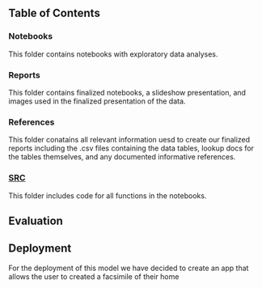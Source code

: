 ## Table of Contents

### Notebooks
  This folder contains notebooks with exploratory data analyses.

### Reports
  This folder contains finalized notebooks, a slideshow presentation, and images used in the finalized presentation of the data.
  
### References
  This folder conatains all relevant information uesd to create our finalized reports including the .csv files containing the data tables,       lookup docs for the tables themselves, and any documented informative references.

### [SRC](https://github.com/Jaccomando/phase_2_project_chicago-sf-seattle-ds-082420/tree/master/src)  
  This folder includes code for all functions in the notebooks.


## Evaluation


## Deployment
For the deployment of this model we have decided to create an app that allows the user to created a facsimile of their home 
